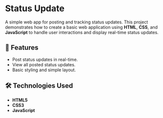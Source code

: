 # Status Update

A simple web app for posting and tracking status updates. This project demonstrates how to create a basic web application using **HTML**, **CSS**, and **JavaScript** to handle user interactions and display real-time status updates.

## 🚀 Features
- Post status updates in real-time.
- View all posted status updates.
- Basic styling and simple layout.

## 🛠 Technologies Used
- **HTML5**
- **CSS3**
- **JavaScript**
